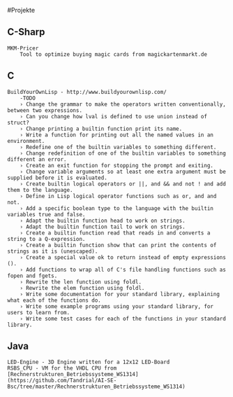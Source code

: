 #Projekte

## C-Sharp
	MKM-Pricer
		Tool to optimize buying magic cards from magickartenmarkt.de

## C 

	BuildYourOwnLisp - http://www.buildyourownlisp.com/
		-TODO
		› Change the grammar to make the operators written conventionally, between two expressions.
		› Can you change how lval is defined to use union instead of struct?
		› Change printing a builtin function print its name.
		› Write a function for printing out all the named values in an environment.
		› Redefine one of the builtin variables to something different.
		› Change redefinition of one of the builtin variables to something different an error.
		› Create an exit function for stopping the prompt and exiting.
		› Change variable arguments so at least one extra argument must be supplied before it is evaluated.
		› Create builtin logical operators or ||, and && and not ! and add them to the language.
		› Define in Lisp logical operator functions such as or, and and not.
		› Add a specific boolean type to the language with the builtin variables true and false.
		› Adapt the builtin function head to work on strings.
		› Adapt the builtin function tail to work on strings.
		› Create a builtin function read that reads in and converts a string to a Q-expression.
		› Create a builtin function show that can print the contents of strings as it is (unescaped).
		› Create a special value ok to return instead of empty expressions ().
		› Add functions to wrap all of C's file handling functions such as fopen and fgets.
		› Rewrite the len function using foldl.
		› Rewrite the elem function using foldl.
		› Write some documentation for your standard library, explaining what each of the functions do.
		› Write some example programs using your standard library, for users to learn from.
		› Write some test cases for each of the functions in your standard library.

## Java

	LED-Engine - 3D Engine written for a 12x12 LED-Board
	RSBS_CPU - VM for the VHDL CPU from [Rechnerstrukturen_Betriebssysteme_WS1314](https://github.com/Tandrial/AI-SE-Bsc/tree/master/Rechnerstrukturen_Betriebssysteme_WS1314)